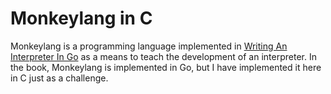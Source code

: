 # Monkeylang in C

Monkeylang is a programming language implemented in [Writing An Interpreter In Go](https://interpreterbook.com/) as a means to teach the development of an interpreter. In the book, Monkeylang is implemented in Go, but I have implemented it here in C just as a challenge.
